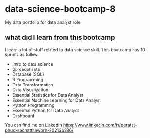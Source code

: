 # data-science-bootcamp-8
My data portfolio for data analyst role

## what did I learn from this bootcamp

I learn a lot of stuff related to data science skill. This bootcamp has 10 sprints as follow.

- Intro to data science
- Spreadsheets
- Database (SQL)
- R Programming
- Data Transformation
- Data Visualization
- Essential Statistics for Data Analyst
- Essential Machine Learning for Data Analyst
- Python Programming
- Essential Python for Data Analyst
- Dashboard

You can find me on LinkedIn https://www.linkedin.com/in/peratat-phucksachatthaworn-80213b286/
